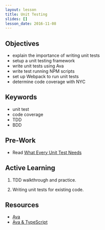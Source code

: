 ```yaml
---
layout: lesson
title: Unit Testing
slides: []
lesson_date: 2016-11-08
---
```


## Objectives

- explain the importance of writing unit tests
- setup a unit testing framework
- write unit tests using Ava
- write test running NPM scripts
- set up Webpack to run unit tests
- determine code coverage with NYC

## Keywords
- unit test
- code coverage
- TDD
- BDD

## Pre-Work
- Read [What Every Unit Test Needs](https://medium.com/javascript-scene/what-every-unit-test-needs-f6cd34d9836d#.ybcv2ume7)

## Active Learning

1. TDD walkthrough and practice.

2. Writing unit tests for existing code.

## Resources
- [Ava](https://github.com/avajs/ava)
- [Ava & TypeScript](https://github.com/avajs/ava/blob/master/docs/recipes/typescript.md)
